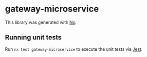 # gateway-microservice

This library was generated with [Nx](https://nx.dev).

## Running unit tests

Run `nx test gateway-microservice` to execute the unit tests via [Jest](https://jestjs.io).
